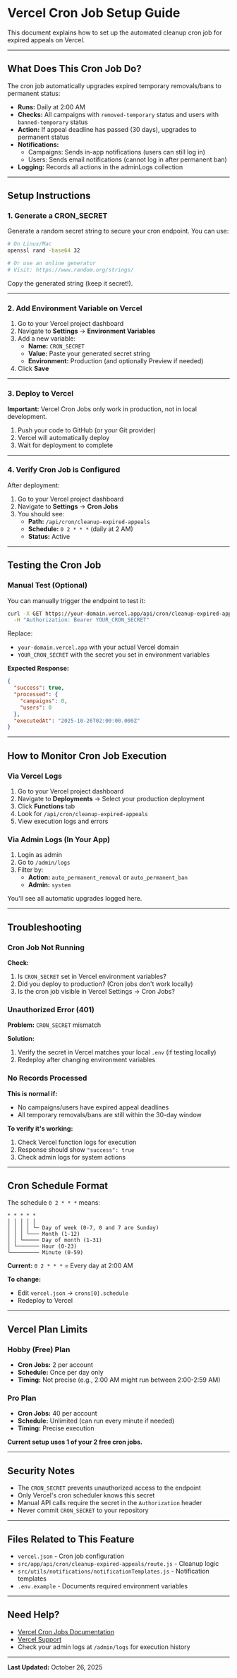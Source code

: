 # Vercel Cron Job Setup Guide

This document explains how to set up the automated cleanup cron job for expired appeals on Vercel.

---

## What Does This Cron Job Do?

The cron job automatically upgrades expired temporary removals/bans to permanent status:

- **Runs:** Daily at 2:00 AM
- **Checks:** All campaigns with `removed-temporary` status and users with `banned-temporary` status
- **Action:** If appeal deadline has passed (30 days), upgrades to permanent status
- **Notifications:** 
  - Campaigns: Sends in-app notifications (users can still log in)
  - Users: Sends email notifications (cannot log in after permanent ban)
- **Logging:** Records all actions in the adminLogs collection

---

## Setup Instructions

### 1. Generate a CRON_SECRET

Generate a random secret string to secure your cron endpoint. You can use:

```bash
# On Linux/Mac
openssl rand -base64 32

# Or use an online generator
# Visit: https://www.random.org/strings/
```

Copy the generated string (keep it secret!).

---

### 2. Add Environment Variable on Vercel

1. Go to your Vercel project dashboard
2. Navigate to **Settings** → **Environment Variables**
3. Add a new variable:
   - **Name:** `CRON_SECRET`
   - **Value:** Paste your generated secret string
   - **Environment:** Production (and optionally Preview if needed)
4. Click **Save**

---

### 3. Deploy to Vercel

**Important:** Vercel Cron Jobs only work in production, not in local development.

1. Push your code to GitHub (or your Git provider)
2. Vercel will automatically deploy
3. Wait for deployment to complete

---

### 4. Verify Cron Job is Configured

After deployment:

1. Go to your Vercel project dashboard
2. Navigate to **Settings** → **Cron Jobs**
3. You should see:
   - **Path:** `/api/cron/cleanup-expired-appeals`
   - **Schedule:** `0 2 * * *` (daily at 2 AM)
   - **Status:** Active

---

## Testing the Cron Job

### Manual Test (Optional)

You can manually trigger the endpoint to test it:

```bash
curl -X GET https://your-domain.vercel.app/api/cron/cleanup-expired-appeals \
  -H "Authorization: Bearer YOUR_CRON_SECRET"
```

Replace:
- `your-domain.vercel.app` with your actual Vercel domain
- `YOUR_CRON_SECRET` with the secret you set in environment variables

**Expected Response:**
```json
{
  "success": true,
  "processed": {
    "campaigns": 0,
    "users": 0
  },
  "executedAt": "2025-10-26T02:00:00.000Z"
}
```

---

## How to Monitor Cron Job Execution

### Via Vercel Logs

1. Go to your Vercel project dashboard
2. Navigate to **Deployments** → Select your production deployment
3. Click **Functions** tab
4. Look for `/api/cron/cleanup-expired-appeals`
5. View execution logs and errors

### Via Admin Logs (In Your App)

1. Login as admin
2. Go to `/admin/logs`
3. Filter by:
   - **Action:** `auto_permanent_removal` or `auto_permanent_ban`
   - **Admin:** `system`

You'll see all automatic upgrades logged here.

---

## Troubleshooting

### Cron Job Not Running

**Check:**
1. Is `CRON_SECRET` set in Vercel environment variables?
2. Did you deploy to production? (Cron jobs don't work locally)
3. Is the cron job visible in Vercel Settings → Cron Jobs?

### Unauthorized Error (401)

**Problem:** `CRON_SECRET` mismatch

**Solution:**
1. Verify the secret in Vercel matches your local `.env` (if testing locally)
2. Redeploy after changing environment variables

### No Records Processed

**This is normal if:**
- No campaigns/users have expired appeal deadlines
- All temporary removals/bans are still within the 30-day window

**To verify it's working:**
1. Check Vercel function logs for execution
2. Response should show `"success": true`
3. Check admin logs for system actions

---

## Cron Schedule Format

The schedule `0 2 * * *` means:

```
* * * * *
│ │ │ │ │
│ │ │ │ └─ Day of week (0-7, 0 and 7 are Sunday)
│ │ │ └─── Month (1-12)
│ │ └───── Day of month (1-31)
│ └─────── Hour (0-23)
└───────── Minute (0-59)
```

**Current:** `0 2 * * *` = Every day at 2:00 AM

**To change:**
- Edit `vercel.json` → `crons[0].schedule`
- Redeploy to Vercel

---

## Vercel Plan Limits

### Hobby (Free) Plan
- **Cron Jobs:** 2 per account
- **Schedule:** Once per day only
- **Timing:** Not precise (e.g., 2:00 AM might run between 2:00-2:59 AM)

### Pro Plan
- **Cron Jobs:** 40 per account
- **Schedule:** Unlimited (can run every minute if needed)
- **Timing:** Precise execution

**Current setup uses 1 of your 2 free cron jobs.**

---

## Security Notes

- The `CRON_SECRET` prevents unauthorized access to the endpoint
- Only Vercel's cron scheduler knows this secret
- Manual API calls require the secret in the `Authorization` header
- Never commit `CRON_SECRET` to your repository

---

## Files Related to This Feature

- `vercel.json` - Cron job configuration
- `src/app/api/cron/cleanup-expired-appeals/route.js` - Cleanup logic
- `src/utils/notifications/notificationTemplates.js` - Notification templates
- `.env.example` - Documents required environment variables

---

## Need Help?

- [Vercel Cron Jobs Documentation](https://vercel.com/docs/cron-jobs)
- [Vercel Support](https://vercel.com/support)
- Check your admin logs at `/admin/logs` for execution history

---

**Last Updated:** October 26, 2025
